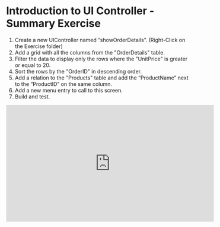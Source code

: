 ﻿# Introduction to UI Controller - Summary Exercise


1.	Create a new UIController named “showOrderDetails”. (Right-Click on the Exercise folder)
2.	Add a grid with all the columns from the "OrderDetails" table.
3.	Filter the data to display only the rows where the "UnitPrice" is greater or equal to 20.
4.	Sort the rows by the "OrderID" in descending order.
5.	Add a relation to the "Products" table and add the “ProductName” next to the “ProductID” on the same column.
6.	Add a new menu entry to call to this screen.
7.	Build and test.


<iframe width="560" height="315" src="https://www.youtube.com/embed/yXLJhIwrFdY?list=PL1DEQjXG2xnKwhPzEwuvVkEL7a_D9-pkL" frameborder="0" allowfullscreen></iframe>